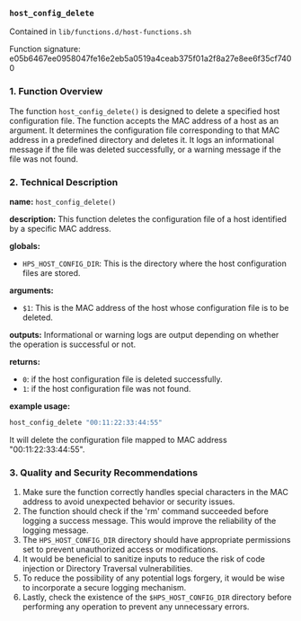 ### `host_config_delete`

Contained in `lib/functions.d/host-functions.sh`

Function signature: e05b6467ee0958047fe16e2eb5a0519a4ceab375f01a2f8a27e8ee6f35cf7400

### 1. Function Overview

The function `host_config_delete()` is designed to delete a specified host configuration file. The function accepts the MAC address of a host as an argument. It determines the configuration file corresponding to that MAC address in a predefined directory and deletes it. It logs an informational message if the file was deleted successfully, or a warning message if the file was not found.

### 2. Technical Description

**name:** 
`host_config_delete()`

**description:** 
This function deletes the configuration file of a host identified by a specific MAC address.

**globals:** 
- `HPS_HOST_CONFIG_DIR`: This is the directory where the host configuration files are stored.

**arguments:** 
- `$1`: This is the MAC address of the host whose configuration file is to be deleted.

**outputs:** 
Informational or warning logs are output depending on whether the operation is successful or not.

**returns:** 
- `0`: if the host configuration file is deleted successfully.
- `1`: if the host configuration file was not found.

**example usage:** 

```bash 
host_config_delete "00:11:22:33:44:55"
```
It will delete the configuration file mapped to MAC address "00:11:22:33:44:55".

### 3. Quality and Security Recommendations

1. Make sure the function correctly handles special characters in the MAC address to avoid unexpected behavior or security issues.
2. The function should check if the 'rm' command succeeded before logging a success message. This would improve the reliability of the logging message.
3. The `HPS_HOST_CONFIG_DIR` directory should have appropriate permissions set to prevent unauthorized access or modifications.
4. It would be beneficial to sanitize inputs to reduce the risk of code injection or Directory Traversal vulnerabilities.
5. To reduce the possibility of any potential logs forgery, it would be wise to incorporate a secure logging mechanism.
6. Lastly, check the existence of the `$HPS_HOST_CONFIG_DIR` directory before performing any operation to prevent any unnecessary errors.

